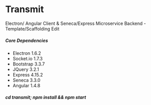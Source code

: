 # Transmit

Electron/ Angular Client & Seneca/Express Microservice Backend - Template/Scaffolding Edit

##### Core Dependencies 
* Electron 1.6.2
* Socket.io 1.7.3
* Bootstrap 3.3.7
* JQuery 3.2.1
* Express 4.15.2
* Seneca 3.3.0
* Angular 1.4.8


##### cd transmit; npm install && npm start